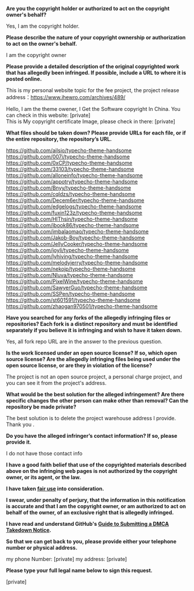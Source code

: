 **Are you the copyright holder or authorized to act on the copyright owner's behalf?**

Yes, I am the copyright holder.

**Please describe the nature of your copyright ownership or authorization to act on the owner's behalf.**

I am the copyright owner

**Please provide a detailed description of the original copyrighted work that has allegedly been infringed. If possible, include a URL to where it is posted online.**

This is my personal website topic for the fee project, the project release address：https://www.ihewro.com/archives/489/

Hello, I am the theme owener, I Get the Software copyright In China. You can check in this website: [private]  
This is My copyright certificate Image, please check in there: [private]

**What files should be taken down? Please provide URLs for each file, or if the entire repository, the repository’s URL.**

https://github.com/ailsio/typecho-theme-handsome  
https://github.com/007i/typecho-theme-handsome  
https://github.com/0xCP/typecho-theme-handsome  
https://github.com/33103/typecho-theme-handsome  
https://github.com/alloneinfo/typecho-theme-handsome  
https://github.com/appotry/typecho-theme-handsome  
https://github.com/Bnyy/typecho-theme-handsome  
https://github.com/cqldzs/typecho-theme-handsome  
https://github.com/Decem6er/typecho-theme-handsome  
https://github.com/edgelogs/typecho-theme-handsome  
https://github.com/fuxin123z/typecho-theme-handsome  
https://github.com/HIThsin/typecho-theme-handsome  
https://github.com/ibook86/typecho-theme-handsome  
https://github.com/imbalaomao/typecho-theme-handsome  
https://github.com/Jakob-Boy/typecho-theme-handsome  
https://github.com/JellyCooker/typecho-theme-handsome  
https://github.com/joyli/typecho-theme-handsome  
https://github.com/lyhiving/typecho-theme-handsome  
https://github.com/melodyjerry/typecho-theme-handsome  
https://github.com/nekojp/typecho-theme-handsome  
https://github.com/Nluva/typecho-theme-handsome  
https://github.com/PixelWine/typecho-theme-handsome  
https://github.com/SawyerGuo/typecho-theme-handsome  
https://github.com/SSPen/typecho-theme-handsome  
https://github.com/st601591/typecho-theme-handsome  
https://github.com/zhaogan970501/typecho-theme-handsome  

**Have you searched for any forks of the allegedly infringing files or repositories? Each fork is a distinct repository and must be identified separately if you believe it is infringing and wish to have it taken down.**

Yes, all fork repo URL are in the answer to the previous question.

**Is the work licensed under an open source license? If so, which open source license? Are the allegedly infringing files being used under the open source license, or are they in violation of the license?**

The project is not an open source project, a personal charge project, and you can see it from the project's address.

**What would be the best solution for the alleged infringement? Are there specific changes the other person can make other than removal? Can the repository be made private?**

The best solution is to delete the project warehouse address I provide. Thank you .

**Do you have the alleged infringer’s contact information? If so, please provide it.**

I do not have those contact info

**I have a good faith belief that use of the copyrighted materials described above on the infringing web pages is not authorized by the copyright owner, or its agent, or the law.**

**I have taken <a href="https://www.lumendatabase.org/topics/22">fair use</a> into consideration.**

**I swear, under penalty of perjury, that the information in this notification is accurate and that I am the copyright owner, or am authorized to act on behalf of the owner, of an exclusive right that is allegedly infringed.**

**I have read and understand GitHub's <a href="https://docs.github.com/articles/guide-to-submitting-a-dmca-takedown-notice/">Guide to Submitting a DMCA Takedown Notice</a>.**

**So that we can get back to you, please provide either your telephone number or physical address.**

my phone Number: [private]
my address: [private]

**Please type your full legal name below to sign this request.**

[private]

